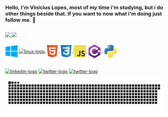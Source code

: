 ### Hello, I'm Vinícius Lopes, most of my time i'm studying, but i do other things beside that. If you want to now what i'm doing just follow me. 👻

##

<div>
  <a href="https://github.com/vinicioslop">
  <img height="180em" src="https://github-readme-stats.vercel.app/api?username=vinicioslop&show_icons=true&theme=dracula&include_all_commits=true&count_private=true"/>
  <img height="180em" src="https://github-readme-stats.vercel.app/api/top-langs/?username=vinicioslop&layout=compact&langs_count=7&theme=dracula"/>
</div>
  
<div style="display: inline_block"><br>
  <img align="center" alt="windows-logo" height="40" weight="50" src="https://github.com/devicons/devicon/blob/master/icons/windows8/windows8-original.svg">
  <img align="center" alt="linux-logo" height="45" weight="55" src="https://www.svgrepo.com/show/184138/linux.svg">
  <img align="center" alt="html5-logo" height="40" weight="50" src="https://github.com/devicons/devicon/blob/master/icons/html5/html5-original.svg">
  <img align="center" alt="css3-logo" height="40" weight="50" src="https://github.com/devicons/devicon/blob/master/icons/css3/css3-original.svg">
  <img align="center" alt="javascript-logo" height="40" weight="50" src="https://github.com/devicons/devicon/blob/master/icons/javascript/javascript-original.svg">
  <img align="center" alt="csharp-logo" height="45" weight="55" src="https://github.com/devicons/devicon/blob/master/icons/csharp/csharp-original.svg">
  <img align="center" alt="python-logo" height="50" weight="60" src="https://github.com/devicons/devicon/blob/master/icons/python/python-original.svg">
</div>
  
##
  
<div> 
  <a href="https://www.linkedin.com/in/viniciuslopeslima/" target="_blank"><img align="center" alt="linkedin-logo" height="50" width="50" src="https://camo.githubusercontent.com/c8a9c5b414cd812ad6a97a46c29af67239ddaeae08c41724ff7d945fb4c047e5/68747470733a2f2f6564656e742e6769746875622e696f2f537570657254696e7949636f6e732f696d616765732f7376672f6c696e6b6564696e2e737667"></a>
  <a href="https://www.instagram.com/viniciusl.21/" target="_blank"><img align="center" alt="twitter-logo" height="50" width="50" src="https://camo.githubusercontent.com/c9dacf0f25a1489fdbc6c0d2b41cda58b77fa210a13a886d6f99e027adfbd358/68747470733a2f2f6564656e742e6769746875622e696f2f537570657254696e7949636f6e732f696d616765732f7376672f696e7374616772616d2e737667"></a>
  <a href="https://www.twitter.com/viniciusll21/" target="_blank"><img align="center" alt="twitter-logo" height="50" width="50" src="https://camo.githubusercontent.com/35b0b8bfbd8840f35607fb56ad0a139047fd5d6e09ceb060c5c6f0a5abd1044c/68747470733a2f2f6564656e742e6769746875622e696f2f537570657254696e7949636f6e732f696d616765732f7376672f747769747465722e737667"></a>
 
![Snake animation](https://github.com/vinicioslop/vinicioslop/blob/output/github-contribution-grid-snake.svg)
 
</div>
